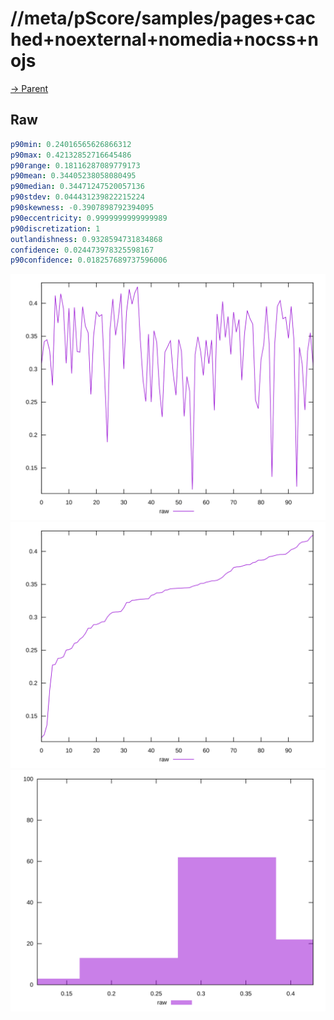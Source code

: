 
# //meta/pScore/samples/pages+cached+noexternal+nomedia+nocss+nojs

[→ Parent](../..)


## Raw


```yaml
p90min: 0.24016565626866312
p90max: 0.42132852716645486
p90range: 0.18116287089779173
p90mean: 0.34405238058080495
p90median: 0.34471247520057136
p90stdev: 0.044431239822215224
p90skewness: -0.3907898792394095
p90eccentricity: 0.9999999999999989
p90discretization: 1
outlandishness: 0.9328594731834868
confidence: 0.024473978325598167
p90confidence: 0.018257689737596006

```

![PLOT: raw-values](./raw/values.svg)![PLOT: raw-sorted](./raw/sorted.svg)![PLOT: raw-histogram](./raw/histogram.svg)